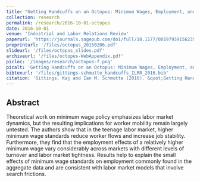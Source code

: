 ```yaml
---
title: "Getting Handcuffs on an Octopus: Minimum Wages, Employment, and Turnover"
collection: research
permalink: /research/2016-10-01-octopus
date: 2016-10-01
venue: 'Industrial and Labor Relations Review'
paperurl: 'https://journals.sagepub.com/doi/full/10.1177/0019793915623519'
preprinturl: '/files/octopus_20150206.pdf'
slideurl: '/files/octopus_slides.pdf'
archiveurl: '/files/octopus-WebAppendix.pdf'
picloc: '/images/research/octopus-f.png'
picalt: 'Getting Handcuffs on an Octopus: Minimum Wages, Employment, and Turnover'
bibtexurl: '/files/gittings-schmutte_handcuffs_ILRR_2016.bib'
citation: 'Gittings, Kaj and Ian M. Schmutte (2016). &quot;Getting Handcuffs on an Octopus: Minimum Wages, Employment, and Turnover.&quot; <i>Industrial and Labor Relations Review</i>, vol. 69(5) pp. 1133-1170.'
---
```




## Abstract

Theoretical work on minimum wage policy emphasizes labor market dynamics, but the resulting implications for worker mobility remain largely untested. The authors show that in the teenage labor market, higher minimum wage standards reduce worker flows and increase job stability. Furthermore, they find that the employment effects of a relatively higher minimum wage vary considerably across markets with different levels of turnover and labor market tightness. Results help to explain the small effects of minimum wage standards on employment commonly found in the aggregate data and are consistent with labor market models that involve search frictions.
